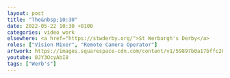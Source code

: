 ```yaml
---
layout: post
title: "The&nbsp;10:30"
date: 2022-05-22 10:30 +0100
categories: video work
elsewhere: <a href="https://stwderby.org/">St Werburgh's Derby</a>
roles: ["Vision Mixer", "Remote Camera Operator"]
artwork: https://images.squarespace-cdn.com/content/v1/59897b0a17bffc269e4fec9b/1575027689741-23EFSM1EWOSUABC1BZVK/St+Werburgh%27s+Logo+-+White-Trans.png?format=1500w
youtube: 0JY3OcyAbI8
tags: ["Werb's"]
---
```

